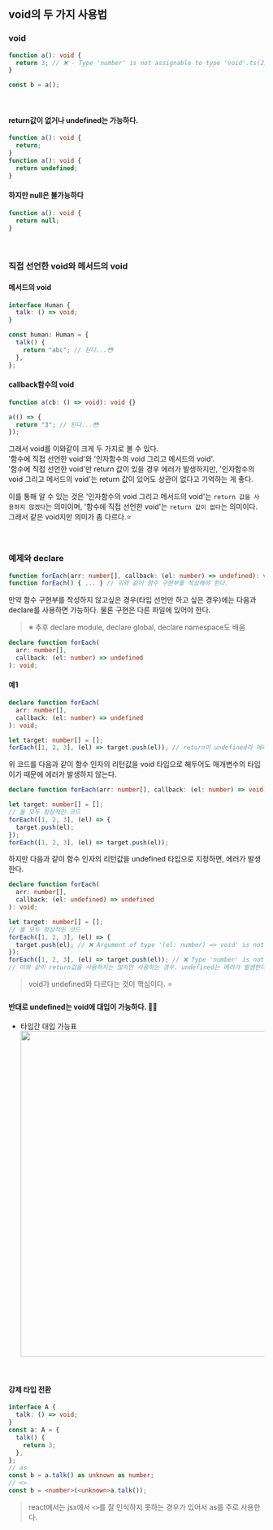 ## void의 두 가지 사용법

### void

```ts
function a(): void {
  return 3; // ❌ - Type 'number' is not assignable to type 'void'.ts(2322)
}

const b = a();
```

<br />

#### return값이 없거나 undefined는 가능하다.

```ts
function a(): void {
  return;
}
function a(): void {
  return undefined;
}
```

#### 하지만 null은 불가능하다

```ts
function a(): void {
  return null;
}
```

<br />

### 직접 선언한 void와 메서드의 void

#### 메서드의 void

```ts
interface Human {
  talk: () => void;
}

const human: Human = {
  talk() {
    return "abc"; // 된다...😳
  },
};
```

#### callback함수의 void

```ts
function a(cb: () => void): void {}

a(() => {
  return "3"; // 된다...😳
});
```

그래서 void를 이와같이 크게 두 가지로 볼 수 있다.<br />
'함수에 직접 선언한 void'와 '인자함수의 void 그리고 메서드의 void'.<br />
'함수에 직접 선언한 void'만 return 값이 있을 경우 에러가 발생하지만, '인자함수의 void 그리고 메서드의 void'는 return 값이 있어도 상관이 없다고 기억하는 게 좋다.<br />

이를 통해 알 수 있는 것은 '인자함수의 void 그리고 메서드의 void'는 `return 값을 사용하지 않겠다`는 의미이며, '함수에 직접 선언한 void'는 `return 값이 없다`는 의미이다. 그래서 같은 void지만 의미가 좀 다르다.⭐️<br />

<br />

### 예제와 declare

```ts
function forEach(arr: number[], callback: (el: number) => undefined): void;
function forEach() { ... } // 이와 같이 함수 구현부를 작성해야 한다.
```

만약 함수 구현부를 작성하지 않고싶은 경우(타입 선언만 하고 싶은 경우)에는 다음과 declare를 사용하면 가능하다. 물론 구현은 다른 파일에 있어야 한다.<br />

> ※ 추후 declare module, declare global, declare namespace도 배움

```ts
declare function forEach(
  arr: number[],
  callback: (el: number) => undefined
): void;
```

#### 예1

```ts
declare function forEach(
  arr: number[],
  callback: (el: number) => undefined
): void;

let target: number[] = [];
forEach([1, 2, 3], (el) => target.push(el)); // return이 undefined라 에러가 발생한다(number를 undefined에 할당할 수 없음)
```

위 코드를 다음과 같이 함수 인자의 리턴값을 void 타입으로 해두어도 매개변수의 타입이기 때문에 에러가 발생하지 않는다.

```ts
declare function forEach(arr: number[], callback: (el: number) => void): void;

let target: number[] = [];
// 둘 모두 정상적인 코드
forEach([1, 2, 3], (el) => {
  target.push(el);
});
forEach([1, 2, 3], (el) => target.push(el));
```

하지만 다음과 같이 함수 인자의 리턴값을 undefined 타입으로 지정하면, 에러가 발생한다.

```ts
declare function forEach(
  arr: number[],
  callback: (el: undefined) => undefined
): void;

let target: number[] = [];
// 둘 모두 정상적인 코드
forEach([1, 2, 3], (el) => {
  target.push(el); // ❌ Argument of type '(el: number) => void' is not assignable to parameter of type '(el: number) => undefined'. Type 'void' is not assignable to type 'undefined'.ts(2345). 즉, void를 undefined에 할당할 수 없다.
});
forEach([1, 2, 3], (el) => target.push(el)); // ❌ Type 'number' is not assignable to type 'undefined'.ts(2322). 즉, number를 undefined에 할당할 수 없다
// 이와 같이 return값을 사용하지는 않지만 사용하는 경우. undefined는 에러가 발생한다.
```

> void가 undefined와 다르다는 것이 핵심이다. ⭐️

#### 반대로 undefined는 void에 대입이 가능하다. 😵‍💫

- 타입간 대입 가능표
  <img width="640" src="https://user-images.githubusercontent.com/19165916/197490243-1f382c15-e941-4326-8780-1ce91fa81bf4.png" /><br />

<br />

#### 강제 타입 전환

```ts
interface A {
  talk: () => void;
}
const a: A = {
  talk() {
    return 3;
  },
};
// as
const b = a.talk() as unknown as number;
// <>
const b = <number>(<unknown>a.talk());
```

> react에서는 jsx에서 `<>`를 잘 인식하지 못하는 경우가 있어서 as를 주로 사용한다.
